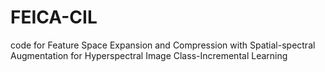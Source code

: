 # FEICA-CIL
code for Feature Space Expansion and Compression with Spatial-spectral Augmentation for Hyperspectral Image Class-Incremental Learning
